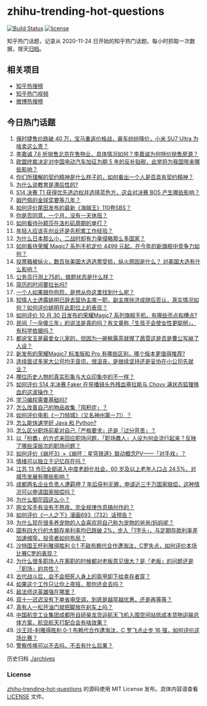 # zhihu-trending-hot-questions

[![Build Status](https://github.com/justjavac/zhihu-trending-hot-questions/workflows/ci/badge.svg?branch=master)](https://github.com/justjavac/zhihu-trending-hot-questions/actions)
[![license](https://img.shields.io/github/license/justjavac/zhihu-trending-hot-questions)](https://github.com/justjavac/zhihu-trending-hot-questions/blob/master/LICENSE)

知乎热门话题，记录从 2020-11-24
日开始的知乎热门话题。每小时抓取一次数据，按天[归档](./archives)。

## 相关项目

- [知乎热搜榜](https://github.com/justjavac/zhihu-trending-top-search)
- [知乎热门视频](https://github.com/justjavac/zhihu-trending-hot-video)
- [微博热搜榜](https://github.com/justjavac/weibo-trending-hot-search)

## 今日热门话题

<!-- BEGIN -->
<!-- 最后更新时间 Thu Oct 31 2024 02:10:47 GMT+0800 (China Standard Time) -->

1. [保时捷售价跌破 40 万，宝马重返价格战，豪车纷纷降价，小米 SU7 Ultra 为啥卖这么贵？](https://www.zhihu.com/question/2505226029)
1. [李嘉诚 7.6 折抛售北京在售物业，具体情况如何？李嘉诚为何特价抛售房源？](https://www.zhihu.com/question/2350354248)
1. [欧盟终裁决定对中国电动汽车加征为期 5 年的反补贴税，此举将为我国带来哪些影响？](https://www.zhihu.com/question/2553925944)
1. [你们所理解的契约精神是什么样子的，如何看出一个人是否具有契约精神？](https://www.zhihu.com/question/22812309)
1. [为什么说教育是滞后性的?](https://www.zhihu.com/question/602207542)
1. [S14 决赛 T1 获得优先选边权并选择蓝色方，这会对决赛 BO5 产生哪些影响？](https://www.zhihu.com/question/2555581649)
1. [姆巴佩的金球奖要等几年？](https://www.zhihu.com/question/2421374099)
1. [如何评价尾田发布的最新《海贼王》110卷SBS？](https://www.zhihu.com/question/2509288136)
1. [你是否同意，一个月，没有一天休班？](https://www.zhihu.com/question/2394303438)
1. [如何看待孙颖莎在洛杉矶周期的单打？](https://www.zhihu.com/question/2222010309)
1. [年轻人应该先创业还是先积累工作经验？](https://www.zhihu.com/question/2463447443)
1. [为什么日本那么小，二战时却有力量侵略那么多国家？](https://www.zhihu.com/question/2239488014)
1. [如何看待荣耀 Magic7 系列手机定价 4499 元起，在今年的新旗舰中竞争力如何？](https://www.zhihu.com/question/2605820476)
1. [投票箱被纵火，数百张美国大选选票受损，纵火原因是什么？ 对美国大选有什么影响？](https://www.zhihu.com/question/2430779652)
1. [公务员行测上75的，做题状态是什么样？](https://www.zhihu.com/question/66681147)
1. [简历的时间要拉长吗?](https://www.zhihu.com/question/564606360)
1. [一个人如果跟你抱怨，是想从你这里找到什么呢？](https://www.zhihu.com/question/2508240590)
1. [知情人士透露姚明已辞去篮协主席一职，副主席徐济成随后否认，真实情况如何？如何评价姚明在此职位上的表现？](https://www.zhihu.com/question/2579273944)
1. [如何评价 10 月 30 日发布的荣耀Magic7 系列旗舰手机，有哪些亮点和槽点?](https://www.zhihu.com/question/2588327022)
1. [民间「一孕傻三年」的说法是真的吗？有文章称「生孩子会使女性更聪明」，有科学依据吗？](https://www.zhihu.com/question/2564795267)
1. [都说宝玉是最爱女儿家的，但因为一碗枫露茶就撵了茜雪这是否是曹公写崩了人设？](https://www.zhihu.com/question/423613837)
1. [新发布的荣耀Magic7 标准版和 Pro 有哪些区别，哪个版本更值得推荐?](https://www.zhihu.com/question/2605893694)
1. [连续面试多家大公司均无音讯，很沮丧，是继续坚持还是妥协在小公司先就业？](https://www.zhihu.com/question/668860815)
1. [哪位历史人物的真实形象与大众印象中的不一样？](https://www.zhihu.com/question/2276129222)
1. [如何评价 S14 半决赛 Faker 在导播镜头外残血塞拉斯与 Chovy 满状态狐狸换血的这波操作？](https://www.zhihu.com/question/2345101496)
1. [学习编程需要基础吗?](https://www.zhihu.com/question/2023290727)
1. [怎么改善自己的物品收集「囤积症」？](https://www.zhihu.com/question/923028859)
1. [如何评价电影《一刀倾城》（又名神州第一刀）？](https://www.zhihu.com/question/63139215)
1. [怎么能快速学好 Java 和 Python?](https://www.zhihu.com/question/1574603174)
1. [怎么区分职场前辈对自己「严格要求」还是「过分苛责」？](https://www.zhihu.com/question/1995091113)
1. [以「扮蠢」的方式来回应职场问题，「职场蠢人」人设为何会流行起来？反映了哪些深层次的职场问题？](https://www.zhihu.com/question/1661028848)
1. [如何评价《崩坏3》×《崩坏：星穹铁道》联动概念PV——「对手戏」？](https://www.zhihu.com/question/2443977062)
1. [情绪可以独立于记忆存在吗？](https://www.zhihu.com/question/2345170059)
1. [江苏 13 市已全部进入中度老龄化社会，60 岁及以上老年人口占 24.5%，对城市发展有哪些影响？](https://www.zhihu.com/question/2421743413)
1. [成都两名企业负责人遭羁押 7 年后获判无罪，申请近三千万国家赔偿，这种情况可以申请国家赔偿吗？](https://www.zhihu.com/question/2246911619)
1. [为什么御花园这么小？](https://www.zhihu.com/question/22099952)
1. [网文写手有没有不熬夜、完全规律作息搞创作的？](https://www.zhihu.com/question/802701024)
1. [如何评价《一人之下》漫画693（732）话预告？](https://www.zhihu.com/question/2573042023)
1. [为什么现在很多养宠物的人会喜欢将自己称为宠物的爸爸/妈妈呢？](https://www.zhihu.com/question/1725713018)
1. [国有四大行的大额存单利率均已跌破 2%，步入「1字头」，与定期存款利率差加速缩窄，投资者如何布局？](https://www.zhihu.com/question/2503590425)
1. [沙特国王杯利雅得胜利 0:1 不敌布赖代合作遭淘汰，C罗失点，如何评价本场比赛C罗的表现？](https://www.zhihu.com/question/2539699987)
1. [为什么很多职场人在离职的时候都对老板意见很大？是「老板」的问题还是「职场」的共性？](https://www.zhihu.com/question/2390074492)
1. [古代战斗后，会不会把死人身上的盔甲卸下给幸存者穿？](https://www.zhihu.com/question/1593410232)
1. [如果这个工作只让你上夜班，那你还会去吗？](https://www.zhihu.com/question/2504528799)
1. [敌法师这英雄强在哪里？](https://www.zhihu.com/question/271523772)
1. [双十一迟迟没有下单省电空调，到底是越早越优惠，还是再等等？](https://www.zhihu.com/question/2453740708)
1. [真有人一松开油门就把脚放在刹车上吗？](https://www.zhihu.com/question/664339031)
1. [中国航空工业集团成都所自研昊龙货运航天飞机入围空间站低成本货物运输总体方案，航空航天打配合会有啥效果？](https://www.zhihu.com/question/2432705906)
1. [沙王冠-利雅得胜利 0-1 布赖代合作遭淘汰，C 罗飞点止步 16 强，如何评价这场比赛？](https://www.zhihu.com/question/2515728563)
1. [警察传唤可以不去吗，不去有什么后果？](https://www.zhihu.com/question/661290111)

<!-- END -->

历史归档 [./archives](./archives)

### License

[zhihu-trending-hot-questions](https://github.com/justjavac/zhihu-trending-hot-questions)
的源码使用 MIT License 发布。具体内容请查看 [LICENSE](./LICENSE) 文件。
